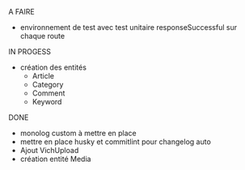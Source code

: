 A FAIRE
- environnement de test avec test unitaire responseSuccessful sur chaque route

IN PROGESS

- création des entités
  - Article
  - Category
  - Comment
  - Keyword


DONE
- monolog custom à mettre en place
- mettre en place husky et commitlint pour changelog auto
- Ajout VichUpload
- création entité Media 
